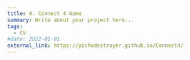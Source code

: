 ```yaml
---
title: 8. Connect 4 Game
summary: Write about your project here...
tags:
  - CV
#date: 2022-01-01
external_link: https://pichudestroyer.github.io/Connect4/
---
```

